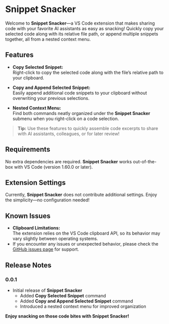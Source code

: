 # Snippet Snacker

Welcome to **Snippet Snacker**—a VS Code extension that makes sharing code with your favorite AI assistants as easy as snacking! Quickly copy your selected code along with its relative file path, or append multiple snippets together, all from a nested context menu.

## Features

- **Copy Selected Snippet:**  
  Right-click to copy the selected code along with the file’s relative path to your clipboard.

- **Copy and Append Selected Snippet:**  
  Easily append additional code snippets to your clipboard without overwriting your previous selections.

- **Nested Context Menu:**  
  Find both commands neatly organized under the **Snippet Snacker** submenu when you right-click on a code selection.

> **Tip:** Use these features to quickly assemble code excerpts to share with AI assistants, colleagues, or for later review!

## Requirements

No extra dependencies are required. **Snippet Snacker** works out-of-the-box with VS Code (version 1.60.0 or later).

## Extension Settings

Currently, **Snippet Snacker** does not contribute additional settings. Enjoy the simplicity—no configuration needed!

## Known Issues

- **Clipboard Limitations:**  
  The extension relies on the VS Code clipboard API, so its behavior may vary slightly between operating systems.
- If you encounter any issues or unexpected behavior, please check the [GitHub issues page](https://github.com/or2008/snippet-snacker/issues) for support.

## Release Notes

### 0.0.1

- Initial release of **Snippet Snacker**
  - Added **Copy Selected Snippet** command
  - Added **Copy and Append Selected Snippet** command
  - Introduced a nested context menu for improved organization

**Enjoy snacking on those code bites with Snippet Snacker!**
